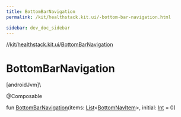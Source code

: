 ```yaml
---
title: BottomBarNavigation
permalink: /kit/healthstack.kit.ui/-bottom-bar-navigation.html

sidebar: dev_doc_sidebar
---
```

//[kit](../../index.html)/[healthstack.kit.ui](index.html)/[BottomBarNavigation](-bottom-bar-navigation.html)



# BottomBarNavigation



[androidJvm]\




@Composable



fun [BottomBarNavigation](-bottom-bar-navigation.html)(items: [List](https://kotlinlang.org/api/latest/jvm/stdlib/kotlin.collections/-list/index.html)&lt;[BottomNavItem](-bottom-nav-item/index.html)&gt;, initial: [Int](https://kotlinlang.org/api/latest/jvm/stdlib/kotlin/-int/index.html) = 0)




